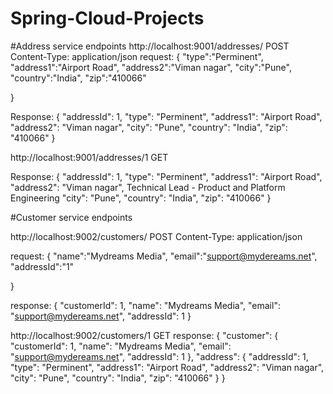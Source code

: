 # Spring-Cloud-Projects

#Address service endpoints
http://localhost:9001/addresses/
POST
Content-Type: application/json
request:
{
    "type":"Perminent",
    "address1":"Airport Road",
    "address2":"Viman nagar",
    "city":"Pune",
    "country":"India",
    "zip":"410066"

}

Response:
{
    "addressId": 1,
    "type": "Perminent",
    "address1": "Airport Road",
    "address2": "Viman nagar",
    "city": "Pune",
    "country": "India",
    "zip": "410066"
}


http://localhost:9001/addresses/1
GET

Response:
{
    "addressId": 1,
    "type": "Perminent",
    "address1": "Airport Road",
    "address2": "Viman nagar",  Technical Lead - Product and Platform Engineering
    "city": "Pune",
    "country": "India",
    "zip": "410066"
}

#Customer service endpoints

http://localhost:9002/customers/
POST
Content-Type: application/json

request:
{
    "name":"Mydreams Media",
    "email":"support@mydereams.net",
    "addressId":"1"

}

response:
{
    "customerId": 1,
    "name": "Mydreams Media",
    "email": "support@mydereams.net",
    "addressId": 1
}

http://localhost:9002/customers/1
GET
response:
{
    "customer": {
        "customerId": 1,
        "name": "Mydreams Media",
        "email": "support@mydereams.net",
        "addressId": 1
    },
    "address": {
        "addressId": 1,
        "type": "Perminent",
        "address1": "Airport Road",
        "address2": "Viman nagar",
        "city": "Pune",
        "country": "India",
        "zip": "410066"
    }
}
